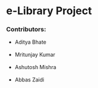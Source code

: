 <h1>e-Library Project</h1>

<h3>Contributors: </h3>
<ul>
<li>Aditya Bhate</li><br/>

<li>Mritunjay Kumar</li><br/>

<li>Ashutosh Mishra</li><br/>

<li>Abbas Zaidi</li><br/>
</ul>

